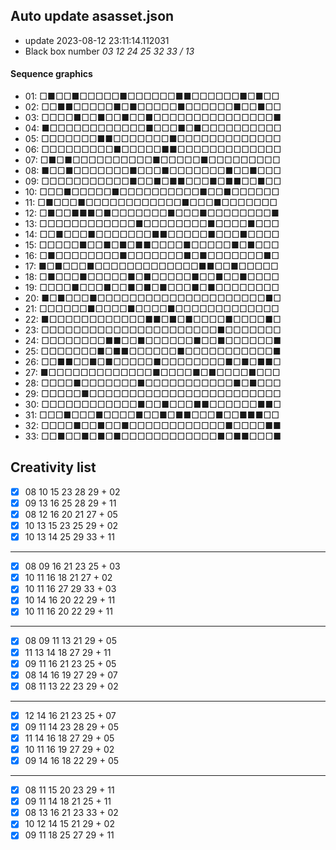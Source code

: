 ## Auto update asasset.json

* update 2023-08-12 23:11:14.112031
* Black box number _03 12 24 25 32 33 / 13_
#### Sequence graphics

* 01: □■□□■□□□□□■□□□□□□■■□□□□□□■□■□□
* 02: □□■■□□□□□■□■□□□□□■□□□□□□■□□■□□
* 03: □□□□■□□■□□■□□■□□□□□□□□□□□□□□□■
* 04: ■□□□□□□□□□□□□■□□□■□■□□□□□□□□□□
* 05: □□□□□□□■■□□□□□□□■□□□□□□□□□□□□□
* 06: □□□□□□□□□■□□□□□■■□□□□□□□□□□□□□
* 07: □■□■□□□□□□□□□□■□□□□□■□□□□□□□□□
* 08: ■□□■□□□□□□□■□□□■□□□□□□□■□□■□□□
* 09: □□□□□□□□□□□■□□■□■■□□□■□■■□□■□□
* 10: □□□■□□□□□■□□□□□□□□□□■□□■□□□□□□
* 11: □■□□□■□□□□□□□□□□□□■□□□■□□□□□□□
* 12: □■□□■■■□■□□□□□□□■□□□■□□□□□□□□■
* 13: □□□□□□□□□□□□■□□□□□□□□■□□□□■□□□
* 14: □□■□□□■□□□□□□□■■□□□□□■□□□■□□□□
* 15: □□□□□■□□■□■□■■□□□□■□□□□□■□■□□□
* 16: □■□□□□□□□□■□□□□□□□■□■□□□□□□□■□
* 17: ■□■□□□■□□□□□□□□□□□□□■■□□■□□□□□
* 18: □■□□□■□□□□□■□■□□□□□■□□■□□■□□□□
* 19: □□□□■□□□■□□■□■□■□□□■□■□□□□□□□□
* 20: ■□■□□□■□□□□□□□□□□□□□□□□□□□□□■□
* 21: □□□□□□■□□□□■□□□□■□□□□□□□□□□□□□
* 22: ■□□□□□□□□□□□□■■□■□■□□□□■□□□□■□
* 23: □□□□□□□□□□□□□□□□□□□□□□■□□□□□□□
* 24: □□□□□□□□■■□□■□□□□□□■□□■□□□□□□■
* 25: □□□□□□□■□■■□□□□□□■□□□□□□□□□□□■
* 26: □□■■□□■□■□□□□□■□□□□□□□□■□■□■■□
* 27: ■□□□□□□□□□□□□□■□□□□■□■□□□□■□□□
* 28: □□□□■□□□□□□□■□□□□□□□□□□□■□■□□□
* 29: □□□□□■□□□□□□□□□□□□□□□□□□□□□□□□
* 30: □□□□□□□□□□□□■□□■□□□■■□□□□□□■■□
* 31: □□□■□□□■□□□□■□□■□■■□□□■□□■■■□□
* 32: □□□□■□□■□□■□□□□□□□□□□□□■□□□□■■
* 33: □□■□□■□■□■□□□□□□□□□□□□■□■■□□□■
## Creativity list

- [x] 08 10 15 23 28 29 + 02
- [x] 09 13 16 25 28 29 + 11
- [x] 08 12 16 20 21 27 + 05
- [x] 10 13 15 23 25 29 + 02
- [x] 10 13 14 25 29 33 + 11
***
- [x] 08 09 16 21 23 25 + 03
- [x] 10 11 16 18 21 27 + 02
- [x] 10 11 16 27 29 33 + 03
- [x] 10 14 16 20 22 29 + 11
- [x] 10 11 16 20 22 29 + 11
***
- [x] 08 09 11 13 21 29 + 05
- [x] 11 13 14 18 27 29 + 11
- [x] 09 11 16 21 23 25 + 05
- [x] 08 14 16 19 27 29 + 07
- [x] 08 11 13 22 23 29 + 02
***
- [x] 12 14 16 21 23 25 + 07
- [x] 09 11 14 23 28 29 + 05
- [x] 11 14 16 18 27 29 + 05
- [x] 10 11 16 19 27 29 + 02
- [x] 09 14 16 18 22 29 + 05
***
- [x] 08 11 15 20 23 29 + 11
- [x] 09 11 14 18 21 25 + 11
- [x] 08 13 16 21 23 33 + 02
- [x] 10 12 14 15 21 29 + 02
- [x] 09 11 18 25 27 29 + 11
